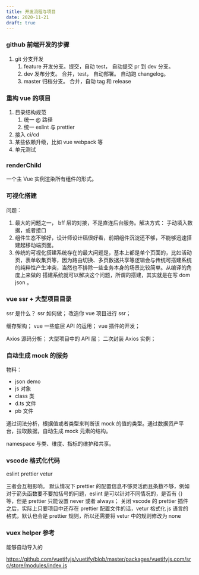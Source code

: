 ```yaml
---
title: 开发流程与项目
date: 2020-11-21
draft: true
---
```


### github 前端开发的步骤

1. git 分支开发
   1. feature 开发分支。提交，自动 test， 自动提交 pr 到 dev 分支。
   2. dev 发布分支。 合并，test， 自动部署。 自动跑 changelog。
   3. master 归档分支。 合并，自动 tag 和 release

### 重构 vue 的项目

1. 目录结构规范
   1. 统一 @ 路径
   2. 统一 eslint 与 prettier
2. 接入 ci/cd
3. 某些依赖升级，比如 vue webpack 等
4. 单元测试

### renderChild

一个主 Vue 实例渲染所有组件的形式。

### 可视化搭建

问题：

1. 最大的问题之一， bff 层的对接，不是直连后台服务。解决方式： 手动填入数据，或者接口
2. 组件生态不够好，设计师设计稿很好看，前期组件沉淀还不够，不能够迅速搭建起移动端页面。
3. 传统的可视化搭建系统存在的最大问题是，基本上都是单个页面的，比如活动页，表单收集页等，因为路由切换、多页数据共享等逻辑会与传统可搭建系统的纯粹性产生冲突，当然也不排除一些业务本身的场景比较简单。从编译的角度上来做的 搭建系统就可以解决这个问题，所谓的搭建，其实就是在写 dom json 。

### vue ssr + 大型项目目录

ssr 是什么？
ssr 如何做；
改造你 vue 项目进行 ssr；

缓存架构；
vue 一些底层 API 的运用；
vue 插件的开发；

Axios 源码分析；
大型项目中的 API 层；
二次封装 Axios 实例；

### 自动生成 mock 的服务

物料：

- json demo
- js 对象
- class 类
- d.ts 文件
- pb 文件

通过词法分析，根据值或者类型来判断该 mock 的值的类型。通过数据资产平台，拉取数据，自动生成 mock 元素的结构。

namespace 与类、维度、指标的维护和共享。

### vscode 格式化代码

eslint
prettier
vetur

三者会互相影响。 默认情况下 prettier 的配置信息不够灵活而且条数不够，例如对于箭头函数要不要加括号的问题，eslint 是可以针对不同情况的，是否有 {} 等，但是 prettier 只能设置 never 或者 always； 关闭 vscode 的 prettier 插件之后，实际上只要项目中还存在 prettier 配置文件的话，vetur 格式化 js 语言的格式，默认也会是 prettier 规则，所以还需要将 vetur 中的规则修改为 none

### vuex helper 参考

能够自动导入的

https://github.com/vuetifyjs/vuetify/blob/master/packages/vuetifyjs.com/src/store/modules/index.js
